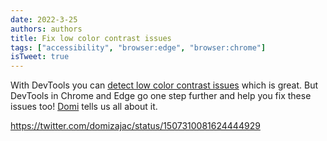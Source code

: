```yaml
---
date: 2022-3-25
authors: authors
title: Fix low color contrast issues
tags: ["accessibility", "browser:edge", "browser:chrome"]
isTweet: true
---
```


With DevTools you can [detect low color contrast issues](../detect-low-color-contrast) which is great. But DevTools in Chrome and Edge go one step further and help you fix these issues too! [Domi](https://twitter.com/domizajac) tells us all about it.

https://twitter.com/domizajac/status/1507310081624444929
